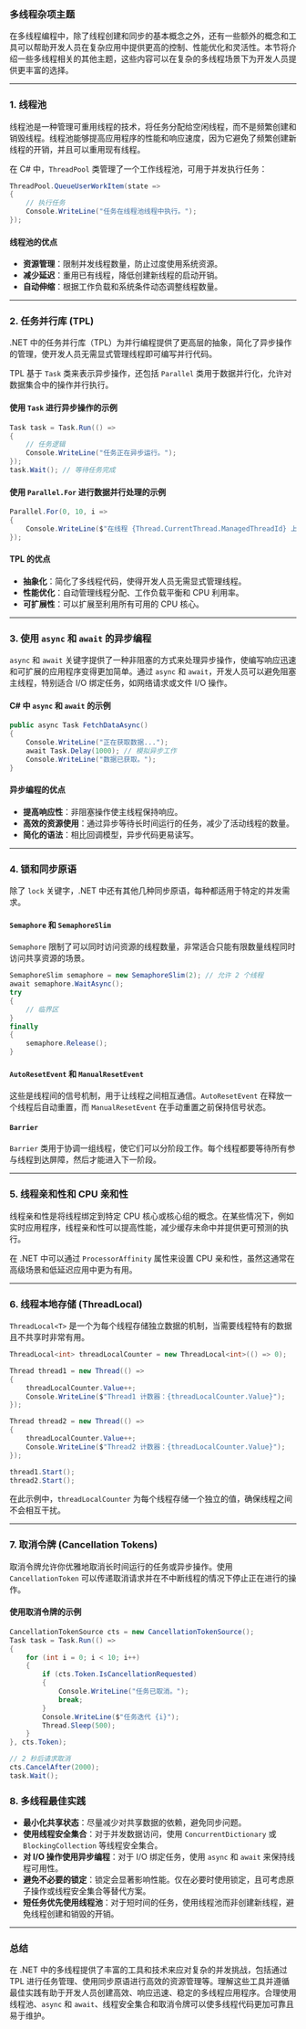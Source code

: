 ### 多线程杂项主题

在多线程编程中，除了线程创建和同步的基本概念之外，还有一些额外的概念和工具可以帮助开发人员在复杂应用中提供更高的控制、性能优化和灵活性。本节将介绍一些多线程相关的其他主题，这些内容可以在复杂的多线程场景下为开发人员提供更丰富的选择。

---

### 1. **线程池**

线程池是一种管理可重用线程的技术，将任务分配给空闲线程，而不是频繁创建和销毁线程。线程池能够提高应用程序的性能和响应速度，因为它避免了频繁创建新线程的开销，并且可以重用现有线程。

在 C# 中，`ThreadPool` 类管理了一个工作线程池，可用于并发执行任务：

```csharp
ThreadPool.QueueUserWorkItem(state => 
{
    // 执行任务
    Console.WriteLine("任务在线程池线程中执行。");
});
```

#### 线程池的优点
- **资源管理**：限制并发线程数量，防止过度使用系统资源。
- **减少延迟**：重用已有线程，降低创建新线程的启动开销。
- **自动伸缩**：根据工作负载和系统条件动态调整线程数量。

---

### 2. **任务并行库 (TPL)**

.NET 中的任务并行库（TPL）为并行编程提供了更高层的抽象，简化了异步操作的管理，使开发人员无需显式管理线程即可编写并行代码。

TPL 基于 `Task` 类来表示异步操作，还包括 `Parallel` 类用于数据并行化，允许对数据集合中的操作并行执行。

#### 使用 `Task` 进行异步操作的示例

```csharp
Task task = Task.Run(() =>
{
    // 任务逻辑
    Console.WriteLine("任务正在异步运行。");
});
task.Wait(); // 等待任务完成
```

#### 使用 `Parallel.For` 进行数据并行处理的示例

```csharp
Parallel.For(0, 10, i =>
{
    Console.WriteLine($"在线程 {Thread.CurrentThread.ManagedThreadId} 上处理项目 {i}");
});
```

#### TPL 的优点
- **抽象化**：简化了多线程代码，使得开发人员无需显式管理线程。
- **性能优化**：自动管理线程分配、工作负载平衡和 CPU 利用率。
- **可扩展性**：可以扩展至利用所有可用的 CPU 核心。

---

### 3. **使用 `async` 和 `await` 的异步编程**

`async` 和 `await` 关键字提供了一种非阻塞的方式来处理异步操作，使编写响应迅速和可扩展的应用程序变得更加简单。通过 `async` 和 `await`，开发人员可以避免阻塞主线程，特别适合 I/O 绑定任务，如网络请求或文件 I/O 操作。

#### C# 中 `async` 和 `await` 的示例

```csharp
public async Task FetchDataAsync()
{
    Console.WriteLine("正在获取数据...");
    await Task.Delay(1000); // 模拟异步工作
    Console.WriteLine("数据已获取。");
}
```

#### 异步编程的优点
- **提高响应性**：非阻塞操作使主线程保持响应。
- **高效的资源使用**：通过异步等待长时间运行的任务，减少了活动线程的数量。
- **简化的语法**：相比回调模型，异步代码更易读写。

---

### 4. **锁和同步原语**

除了 `lock` 关键字，.NET 中还有其他几种同步原语，每种都适用于特定的并发需求。

#### `Semaphore` 和 `SemaphoreSlim`

`Semaphore` 限制了可以同时访问资源的线程数量，非常适合只能有限数量线程同时访问共享资源的场景。

```csharp
SemaphoreSlim semaphore = new SemaphoreSlim(2); // 允许 2 个线程
await semaphore.WaitAsync();
try
{
    // 临界区
}
finally
{
    semaphore.Release();
}
```

#### `AutoResetEvent` 和 `ManualResetEvent`

这些是线程间的信号机制，用于让线程之间相互通信。`AutoResetEvent` 在释放一个线程后自动重置，而 `ManualResetEvent` 在手动重置之前保持信号状态。

#### `Barrier`

`Barrier` 类用于协调一组线程，使它们可以分阶段工作。每个线程都要等待所有参与线程到达屏障，然后才能进入下一阶段。

---

### 5. **线程亲和性和 CPU 亲和性**

线程亲和性是将线程绑定到特定 CPU 核心或核心组的概念。在某些情况下，例如实时应用程序，线程亲和性可以提高性能，减少缓存未命中并提供更可预测的执行。

在 .NET 中可以通过 `ProcessorAffinity` 属性来设置 CPU 亲和性，虽然这通常在高级场景和低延迟应用中更为有用。

---

### 6. **线程本地存储 (ThreadLocal)**

`ThreadLocal<T>` 是一个为每个线程存储独立数据的机制，当需要线程特有的数据且不共享时非常有用。

```csharp
ThreadLocal<int> threadLocalCounter = new ThreadLocal<int>(() => 0);

Thread thread1 = new Thread(() =>
{
    threadLocalCounter.Value++;
    Console.WriteLine($"Thread1 计数器：{threadLocalCounter.Value}");
});

Thread thread2 = new Thread(() =>
{
    threadLocalCounter.Value++;
    Console.WriteLine($"Thread2 计数器：{threadLocalCounter.Value}");
});

thread1.Start();
thread2.Start();
```

在此示例中，`threadLocalCounter` 为每个线程存储一个独立的值，确保线程之间不会相互干扰。

---

### 7. **取消令牌 (Cancellation Tokens)**

取消令牌允许你优雅地取消长时间运行的任务或异步操作。使用 `CancellationToken` 可以传递取消请求并在不中断线程的情况下停止正在进行的操作。

#### 使用取消令牌的示例

```csharp
CancellationTokenSource cts = new CancellationTokenSource();
Task task = Task.Run(() =>
{
    for (int i = 0; i < 10; i++)
    {
        if (cts.Token.IsCancellationRequested)
        {
            Console.WriteLine("任务已取消。");
            break;
        }
        Console.WriteLine($"任务迭代 {i}");
        Thread.Sleep(500);
    }
}, cts.Token);

// 2 秒后请求取消
cts.CancelAfter(2000);
task.Wait();
```

### 8. **多线程最佳实践**

- **最小化共享状态**：尽量减少对共享数据的依赖，避免同步问题。
- **使用线程安全集合**：对于并发数据访问，使用 `ConcurrentDictionary` 或 `BlockingCollection` 等线程安全集合。
- **对 I/O 操作使用异步编程**：对于 I/O 绑定任务，使用 `async` 和 `await` 来保持线程可用性。
- **避免不必要的锁定**：锁定会显著影响性能。仅在必要时使用锁定，且可考虑原子操作或线程安全集合等替代方案。
- **短任务优先使用线程池**：对于短时间的任务，使用线程池而非创建新线程，避免线程创建和销毁的开销。

---

### 总结

在 .NET 中的多线程提供了丰富的工具和技术来应对复杂的并发挑战，包括通过 TPL 进行任务管理、使用同步原语进行高效的资源管理等。理解这些工具并遵循最佳实践有助于开发人员创建高效、响应迅速、稳定的多线程应用程序。合理使用线程池、`async` 和 `await`、线程安全集合和取消令牌可以使多线程代码更加可靠且易于维护。
